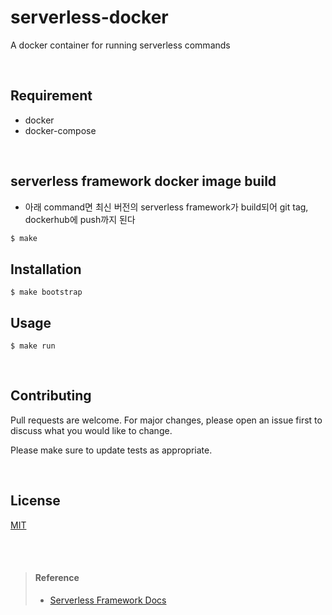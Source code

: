 # serverless-docker
A docker container for running serverless commands

<br>

## Requirement
* docker
* docker-compose

<br>

## serverless framework docker image build
* 아래 command면 최신 버전의 serverless framework가 build되어 git tag, dockerhub에 push까지 된다
```sh
$ make
``` 

## Installation
```shell script
$ make bootstrap
```

## Usage
```shell script
$ make run
```

<br>

## Contributing
Pull requests are welcome. For major changes, please open an issue first to discuss what you would like to change.

Please make sure to update tests as appropriate.

<br>

## License
[MIT](https://choosealicense.com/licenses/mit/)

<br><br>

> #### Reference 
> * [Serverless Framework Docs](https://www.serverless.com/framework/docs/)
